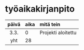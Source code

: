 # työaikakirjanpito

| päivä | aika | mitä tein  |
| :----:|:-----| :-----|
| 3.3.  |  0   | Projekti aloitettu |
| yht   | 28   | | 
